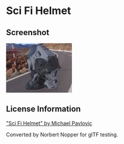 # Sci Fi Helmet
## Screenshot

![screenshot](screenshot.jpg)


## License Information

["Sci Fi Helmet" by Michael Pavlovic](http://quixel.se/usermanual/quixelsuite/doku.php?id=ddo_samples)

Converted by Norbert Nopper for glTF testing.
